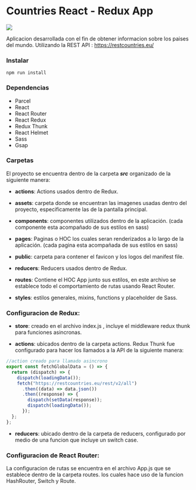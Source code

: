# **Countries React - Redux App**

[![](https://jdbq2.github.io/myportafolio/assets/countries_app.1083d03a07b80ef63f79ede052b2685a.png)](http://https://jdbq2.github.io/myportafolio/assets/countries_app.1083d03a07b80ef63f79ede052b2685a.png)

Aplicacion desarrollada con el fin de obtener informacion sobre los paises del mundo. Utilizando la REST API : https://restcountries.eu/



### Instalar

    npm run install

### Dependencias 
- Parcel
- React
- React Router
- React Redux
- Redux Thunk
- React Helmet
- Sass
- Gsap

### Carpetas

El proyecto se encuentra dentro de la carpeta ***src*** organizado de la siguiente manera:

- **actions**: Actions usados dentro de Redux.

- **assets**: carpeta donde se encuentran las imagenes usadas dentro del proyecto, especificamente las de la pantalla principal.

- **components**: componentes utilizados dentro de la aplicación. (cada componente esta acompañado de sus estilos en sass)

- **pages**: Paginas o HOC los cuales seran renderizados a lo largo de la aplicación. (cada pagina esta acompañada de sus estilos en sass)

- **public**: carpeta para contener el favicon y los logos del manifest file.

- **reducers**: Reducers usados dentro de Redux.

- **routes**:  Contiene el HOC App junto sus estilos, en este archivo se establece todo el comportamiento de rutas usando React Router.

- **styles**: estilos generales, mixins, functions y placeholder de Sass.

### Configuracion de Redux:

- **store**: creado en el archivo index.js , incluye el middleware redux thunk para funciones asincronas.

- **actions**: ubicados dentro de la carpeta actions. Redux Thunk fue configurado para hacer los llamados a la API de la siguiente manera:

```javascript
//action creado para llamado asincrono
export const fetchGlobalData = () => {
  return (dispatch) => {
    dispatch(loadingData());
    fetch("https://restcountries.eu/rest/v2/all")
      .then((data) => data.json())
      .then((response) => {
        dispatch(setData(response));
        dispatch(loadingData());
      });
  };
};
```
- **reducers**: ubicado dentro de la carpeta de reducers, configurado por medio de una funcion que incluye un switch case.

### Configuracion de React Router:

La configuracion de rutas se encuentra en el archivo App.js que se establece dentro de la carpeta routes. los cuales hace uso de la funcion HashRouter, Switch y Route.
